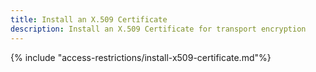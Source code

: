 ```yaml
---
title: Install an X.509 Certificate
description: Install an X.509 Certificate for transport encryption
---
```



{% include "access-restrictions/install-x509-certificate.md"%}